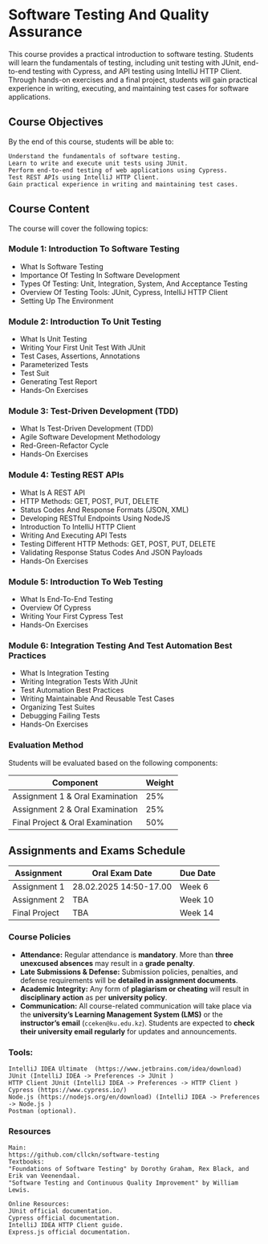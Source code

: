 # Software Testing And Quality Assurance

This course provides a practical introduction to software testing. Students will learn the fundamentals of testing, including unit testing with JUnit, end-to-end testing with Cypress, and API testing using IntelliJ HTTP Client. Through hands-on exercises and a final project, students will gain practical experience in writing, executing, and maintaining test cases for software applications.

## Course Objectives

By the end of this course, students will be able to:

    Understand the fundamentals of software testing.
    Learn to write and execute unit tests using JUnit.
    Perform end-to-end testing of web applications using Cypress.
    Test REST APIs using IntelliJ HTTP Client.
    Gain practical experience in writing and maintaining test cases.


## Course Content
The course will cover the following topics:

### Module 1: Introduction To Software Testing
- What Is Software Testing
- Importance Of Testing In Software Development
- Types Of Testing: Unit, Integration, System, And Acceptance Testing
- Overview Of Testing Tools: JUnit, Cypress, IntelliJ HTTP Client
- Setting Up The Environment

### Module 2: Introduction To Unit Testing
- What Is Unit Testing
- Writing Your First Unit Test With JUnit
- Test Cases, Assertions, Annotations
- Parameterized Tests
- Test Suit
- Generating Test Report
- Hands-On Exercises

### Module 3: Test-Driven Development (TDD)
- What Is Test-Driven Development (TDD)
- Agile Software Development Methodology
- Red-Green-Refactor Cycle
- Hands-On Exercises

### Module 4: Testing REST APIs
- What Is A REST API
- HTTP Methods: GET, POST, PUT, DELETE
- Status Codes And Response Formats (JSON, XML)
- Developing RESTful Endpoints Using NodeJS
- Introduction To IntelliJ HTTP Client
- Writing And Executing API Tests
- Testing Different HTTP Methods: GET, POST, PUT, DELETE
- Validating Response Status Codes And JSON Payloads
- Hands-On Exercises

### Module 5: Introduction To Web Testing
- What Is End-To-End Testing
- Overview Of Cypress
- Writing Your First Cypress Test
- Hands-On Exercises

### Module 6: Integration Testing And Test Automation Best Practices
- What Is Integration Testing
- Writing Integration Tests With JUnit
- Test Automation Best Practices
- Writing Maintainable And Reusable Test Cases
- Organizing Test Suites
- Debugging Failing Tests
- Hands-On Exercises

### Evaluation Method

Students will be evaluated based on the following components:

| **Component**                  | **Weight** |
|--------------------------------|-----------|
| Assignment 1 & Oral Examination | 25%       |
| Assignment 2 & Oral Examination | 25%       |
| Final Project & Oral Examination | 50%       |

## Assignments and Exams Schedule

| **Assignment**   | **Oral Exam Date**       | **Due Date**  |
|-----------------|------------------------|--------------|
| Assignment 1   | 28.02.2025 14:50-17.00 | Week 6       |
| Assignment 2   | TBA                    | Week 10      |
| Final Project  | TBA                    | Week 14      |


### Course Policies

- **Attendance:** Regular attendance is **mandatory**. More than **three unexcused absences** may result in a **grade penalty**.
- **Late Submissions & Defense:** Submission policies, penalties, and defense requirements will be **detailed in assignment documents**.
- **Academic Integrity:** Any form of **plagiarism or cheating** will result in **disciplinary action** as per **university policy**.
- **Communication:** All course-related communication will take place via the **university’s Learning Management System (LMS)** or the **instructor’s email** (`cceken@ku.edu.kz`). Students are expected to **check their university email regularly** for updates and announcements.


### Tools:
    IntelliJ IDEA Ultimate  (https://www.jetbrains.com/idea/download)
    JUnit (IntelliJ IDEA -> Preferences -> JUnit )
    HTTP Client JUnit (IntelliJ IDEA -> Preferences -> HTTP Client )
    Cypress (https://www.cypress.io/)
    Node.js (https://nodejs.org/en/download) (IntelliJ IDEA -> Preferences -> Node.js )
    Postman (optional).

### Resources
    Main:
    https://github.com/cllckn/software-testing
    Textbooks:
    "Foundations of Software Testing" by Dorothy Graham, Rex Black, and Erik van Veenendaal.
    "Software Testing and Continuous Quality Improvement" by William Lewis.
    
    Online Resources:
    JUnit official documentation.
    Cypress official documentation.
    IntelliJ IDEA HTTP Client guide.
    Express.js official documentation.



